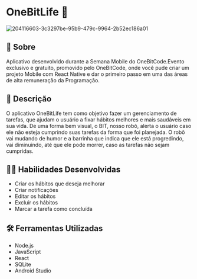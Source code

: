 # OneBitLife 🤖

![204116603-3c3297be-95b9-479c-9964-2b52ec186a01](https://user-images.githubusercontent.com/98343640/206881412-328cde29-59fa-4d75-a4d8-0c1390c9c13c.png)


## :page_with_curl: Sobre

Aplicativo desenvolvido durante a Semana Mobile do OneBitCode.Evento exclusivo e gratuito, promovido pelo OneBitCode, onde você pude criar um projeto Mobile com React Native e dar o primeiro passo em uma das áreas de alta remuneração da Programação. 


## 📖 Descrição

O aplicativo OneBitLife tem como objetivo fazer um gerenciamento de tarefas, que ajudam o usuário a fixar hábitos melhores e mais saudáveis em sua vida. De uma forma bem visual, o BIT, nosso robô, alerta o usuário caso ele não esteja cumprindo suas tarefas da forma que foi planejada. O robô vai mudando de humor e a barrinha que indica que ele está progredindo, vai diminuindo, até que ele pode morrer, caso as tarefas não sejam cumpridas.


## :man_technologist: Habilidades Desenvolvidas

- Criar os hábitos que deseja melhorar
- Criar notificações
- Editar os hábitos
- Excluir os hábitos
- Marcar a tarefa como concluída


## :hammer_and_wrench: Ferramentas Utilizadas

- Node.js 
- JavaScript
- React
- SQLite
- Android Studio

